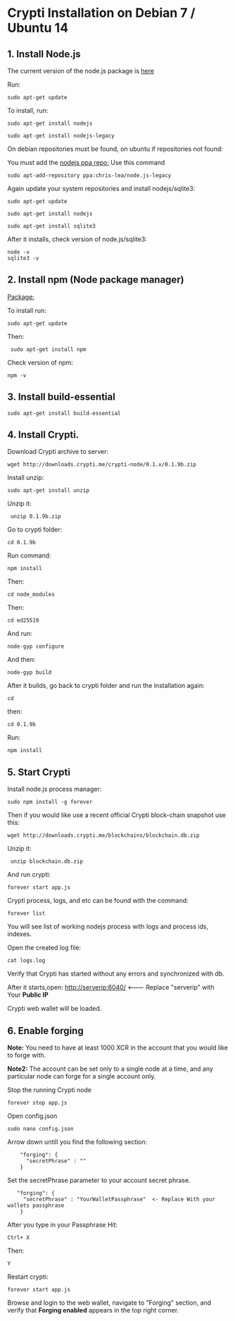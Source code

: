 # Crypti Installation on Debian 7 / Ubuntu 14

## 1. Install Node.js

The current version of the node.js package is [here](https://packages.debian.org/ru/wheezy-backports/nodejs)

Run: 

    sudo apt-get update

To install, run:

    sudo apt-get install nodejs

    sudo apt-get install nodejs-legacy

On debian repositories must be found, on ubuntu if repositories not found:

You must add the [nodejs ppa repo:](https://launchpad.net/~chris-lea/+archive/ubuntu/node.js-legacy)
Use this command

    sudo apt-add-repository ppa:chris-lea/node.js-legacy

Again update your system repositories and install nodejs/sqlite3:

    sudo apt-get update

    sudo apt-get install nodejs
    
    sudo apt-get install sqlite3

After it installs, check version of node.js/sqlite3:

    node -v
    sqlite3 -v

## 2. Install npm (Node package manager)

[Package:](https://packages.debian.org/unstable/main/npm)

To install run:

    sudo apt-get update
    
Then:
   

     sudo apt-get install npm

Check version of npm:

    npm -v

## 3.  Install build-essential

    sudo apt-get install build-essential

## 4. Install Crypti.

Download Crypti archive to server:

    wget http://downloads.crypti.me/crypti-node/0.1.x/0.1.9b.zip

Install unzip:

    sudo apt-get install unzip

Unzip it:
   

     unzip 0.1.9b.zip

Go to crypti folder:

    cd 0.1.9b

Run command:

    npm install

Then:

    cd node_modules


Then:

    cd ed25519

And run:

    node-gyp configure

And then:

    node-gyp build

After it builds, go back to crypti folder and run the installation again:

    cd

then: 

    cd 0.1.9b
Run:

    npm install

## 5. Start Crypti

Install node.js process manager:

    sudo npm install -g forever
    
Then if you would like use a recent official Crypti block-chain snapshot use this:

    wget http://downloads.crypti.me/blockchains/blockchain.db.zip
    
Unzip it:
   

     unzip blockchain.db.zip

And run crypti:

    forever start app.js

Crypti process, logs, and etc can be found with the command:

    forever list

You will see list of working nodejs process with logs and process ids, indexes.

Open the created log file:

    cat logs.log

Verify that Crypti has started without any errors and synchronized with db.

After it starts,open: [http://serverip:6040/](http://serverip:6040/) <--- Replace "serverip" with Your **Public IP**

Crypti web wallet will be loaded.


## 6. Enable forging

**Note:** You need to have at least 1000 XCR in the account that you would like to forge with.

**Note2:** The account can be set only to a single node at a time, and any particular node can forge for a single account only.

Stop the running Crypti node

    forever stop app.js

Open config.json

    sudo nano config.json

Arrow down untill you find the following section:

        "forging": {
          "secretPhrase" : ""
        }

Set the secretPhrase parameter to your account secret phrase.

       "forging": {
         "secretPhrase" : "YourWalletPassphrase"  <- Replace With your wallets passphrase
        }
After you type in your Passphrase Hit:

    Ctrl+ X
Then: 

    Y 

Restart crypti:

    forever start app.js

Browse and login to the web wallet, navigate to "Forging" section, and verify that **Forging enabled** appears
in the top right corner.
